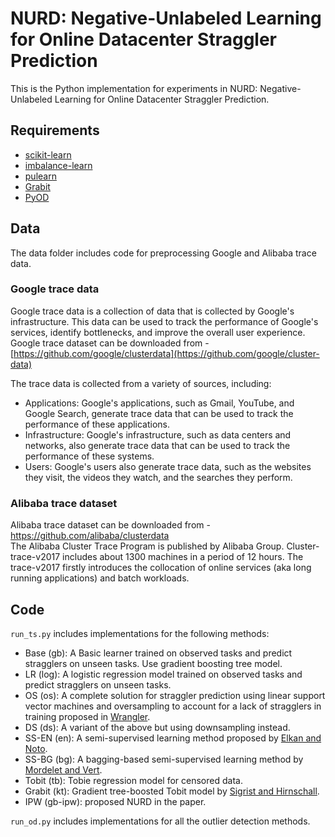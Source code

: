 # NURD: Negative-Unlabeled Learning for Online Datacenter Straggler Prediction

This is the Python implementation for experiments in NURD: Negative-Unlabeled Learning for Online Datacenter Straggler Prediction.

## Requirements
* [scikit-learn](https://scikit-learn.org/stable/index.html)
* [imbalance-learn](https://pypi.org/project/imbalanced-learn/)
* [pulearn](https://pulearn.github.io/pulearn/)
* [Grabit](https://github.com/fabsig/KTBoost)
* [PyOD](https://github.com/yzhao062/pyod)

## Data
The data folder includes code for preprocessing Google and Alibaba trace data.

### Google trace data
Google trace data is a collection of data that is collected by Google's infrastructure. This data can be used to track the performance of Google's services, identify bottlenecks, and improve the overall user experience.
<br>
Google trace dataset can be downloaded from - [https://github.com/google/clusterdata](https://github.com/google/cluster-data)

The trace data is collected from a variety of sources, including: <br>

* Applications: Google's applications, such as Gmail, YouTube, and Google Search, generate trace data that can be used to track the performance of these applications.
* Infrastructure: Google's infrastructure, such as data centers and networks, also generate trace data that can be used to track the performance of these systems.
* Users: Google's users also generate trace data, such as the websites they visit, the videos they watch, and the searches they perform.

### Alibaba trace dataset
Alibaba trace dataset can be downloaded from - https://github.com/alibaba/clusterdata
<br>
The Alibaba Cluster Trace Program is published by Alibaba Group. Cluster-trace-v2017 includes about 1300 machines in a period of 12 hours. The trace-v2017 firstly introduces the collocation of online services (aka long running applications) and batch workloads.

## Code
`run_ts.py` includes implementations for the following methods:
* Base (gb): A Basic learner trained on observed tasks and predict stragglers on unseen tasks. Use gradient boosting tree model.
* LR (log): A logistic regression model trained on observed tasks and predict stragglers on unseen tasks. 
* OS (os): A complete solution for straggler prediction using linear support vector machines and oversampling to account for a lack of stragglers in training proposed in [Wrangler](https://www.microsoft.com/en-us/research/wp-content/uploads/2016/11/wrangler_socc14.pdf).
* DS (ds): A variant of the above but using downsampling instead.
* SS-EN (en): A semi-supervised learning method proposed by [Elkan and Noto](https://cseweb.ucsd.edu/~elkan/posonly.pdf).
* SS-BG (bg): A bagging-based semi-supervised learning method by [Mordelet and Vert](https://arxiv.org/abs/1010.0772).
* Tobit (tb): Tobie regression model for censored data.
* Grabit (kt): Gradient tree-boosted Tobit model by [Sigrist and Hirnschall](https://arxiv.org/abs/1711.08695).
* IPW (gb-ipw): proposed NURD in the paper.

`run_od.py` includes implementations for all the outlier detection methods.
